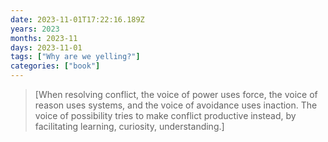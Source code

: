 ```yaml
---
date: 2023-11-01T17:22:16.189Z
years: 2023
months: 2023-11
days: 2023-11-01
tags: ["Why are we yelling?"]
categories: ["book"]
---
```

> [When resolving conflict, the voice of power uses force, the voice of reason uses systems, and the voice of avoidance uses inaction. The voice of possibility tries to make conflict productive instead, by facilitating learning, curiosity, understanding.]
